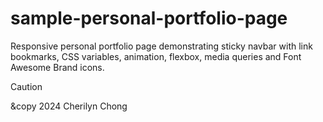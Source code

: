 # sample-personal-portfolio-page
Responsive personal portfolio page demonstrating sticky navbar with link bookmarks, CSS variables, animation, flexbox, media queries and Font Awesome Brand icons. 

> [!CAUTION]
&copy 2024 Cherilyn Chong
